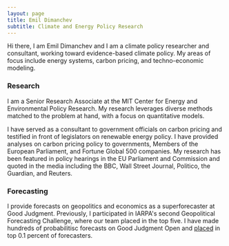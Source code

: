 ```yaml
---
layout: page
title: Emil Dimanchev
subtitle: Climate and Energy Policy Research
---
```


Hi there, I am Emil Dimanchev and I am a climate policy researcher and consultant, working toward evidence-based climate policy. My areas of focus include energy systems, carbon pricing, and techno-economic modeling.

### Research
I am a Senior Research Associate at the MIT Center for Energy and Environmental Policy Research. My research leverages diverse methods matched to the problem at hand, with a focus on quantitative models. 

I have served as a consultant to government officials on carbon pricing and testified in front of legislators on renewable energy policy. I have provided analyses on carbon pricing policy to governments, Members of the European Parliament, and Fortune Global 500 companies. My research has been featured in policy hearings in the EU Parliament and Commission and quoted in the media including the BBC, Wall Street Journal, Politico, the Guardian, and Reuters.

### Forecasting
I provide forecasts on geopolitics and economics as a superforecaster at Good Judgment. Previously, I participated in IARPA's second Geopolitical Forecasting Challenge, where our team placed in the top five. I have made hundreds of probabilitisc forecasts on Good Judgment Open and [placed](https://www.gjopen.com/memberships/57797/scores) in top 0.1 percent of forecasters.

